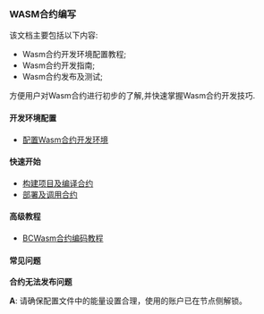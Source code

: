 ###  WASM合约编写
该文档主要包括以下内容:
  * Wasm合约开发环境配置教程;
  * Wasm合约开发指南;
  * Wasm合约发布及测试;

方便用户对Wasm合约进行初步的了解,并快速掌握Wasm合约开发技巧.

#### 开发环境配置

* [配置Wasm合约开发环境](zh-cn/WASMContract/[Chinese-Simplified]-合约教程.md#_1-platone%E5%8F%91%E5%B8%83%E5%8C%85%E4%BB%8B%E7%BB%8D)

#### 快速开始

* [构建项目及编译合约](zh-cn/WASMContract/[Chinese-Simplified]-合约教程.md#_2-%E6%9E%84%E5%BB%BA%E9%A1%B9%E7%9B%AE%E5%8F%8A%E7%BC%96%E8%AF%91%E5%90%88%E7%BA%A6)
* [部署及调用合约](zh-cn/WASMContract/[Chinese-Simplified]-合约教程.md#_3-%E9%83%A8%E7%BD%B2%E5%8F%8A%E8%B0%83%E7%94%A8%E5%90%88%E7%BA%A6)

#### 高级教程

* [BCWasm合约编码教程](zh-cn/WASMContract/[Chinese-Simplified]-合约教程.md#_5-bcwasm%E5%90%88%E7%BA%A6%E7%BC%96%E7%A0%81%E6%95%99%E7%A8%8B)

#### 常见问题

**合约无法发布问题**

**A**: 请确保配置文件中的能量设置合理，使用的账户已在节点侧解锁。


